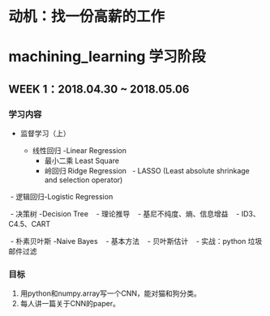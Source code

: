 # 动机：找一份高薪的工作

# machining_learning 学习阶段

## WEEK 1：2018.04.30 ~ 2018.05.06
### 学习内容
- 监督学习（上）

  - 线性回归 -Linear Regression
    - 最小二乘 Least Square
    - 岭回归 Ridge Regression
    - LASSO (Least absolute shrinkage and selection operator)
    
  - 逻辑回归-Logistic Regression
  
  - 决策树 -Decision Tree
    - 理论推导
    - 基尼不纯度、熵、信息增益
    - ID3、C4.5、CART
    
  - 朴素贝叶斯 -Naive Bayes
    - 基本方法
    - 贝叶斯估计
    - 实战：python 垃圾邮件过滤
### 目标
1. 用python和numpy.array写一个CNN，能对猫和狗分类。
2. 每人讲一篇关于CNN的paper。
